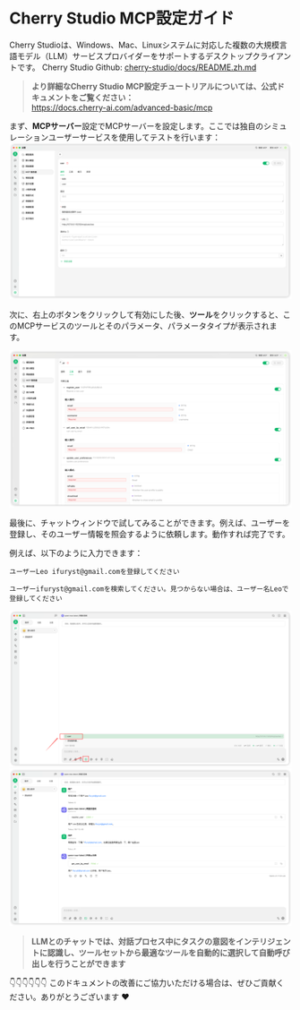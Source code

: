 # Cherry Studio MCP設定ガイド
Cherry Studioは、Windows、Mac、Linuxシステムに対応した複数の大規模言語モデル（LLM）サービスプロバイダーをサポートするデスクトップクライアントです。
Cherry Studio Github: [cherry-studio/docs/README.zh.md](https://github.com/CherryHQ/cherry-studio/blob/main/docs/README.zh.md)

> **より詳細なCherry Studio MCP設定チュートリアルについては、公式ドキュメントをご覧ください：**  
> https://docs.cherry-ai.com/advanced-basic/mcp

まず、**MCPサーバー**設定でMCPサーバーを設定します。ここでは独自のシミュレーションユーザーサービスを使用してテストを行います：
![cherrystudio.mcp.servers.png](../../../../../static/img/cherrystudio.mcp.servers.png)

次に、右上のボタンをクリックして有効にした後、**ツール**をクリックすると、このMCPサービスのツールとそのパラメータ、パラメータタイプが表示されます。

![cherrystudio.mcp.tools.png](../../../../../static/img/cherrystudio.mcp.tools.png)

最後に、チャットウィンドウで試してみることができます。例えば、ユーザーを登録し、そのユーザー情報を照会するように依頼します。動作すれば完了です。

例えば、以下のように入力できます：
```
ユーザーLeo ifuryst@gmail.comを登録してください
```

```
ユーザーifuryst@gmail.comを検索してください。見つからない場合は、ユーザー名Leoで登録してください
```

![cherrystudio.mcp.servers.choose.png](../../../../../static/img/cherrystudio.mcp.servers.choose.png)
![cherrystudio.usecase.png](../../../../../static/img/cherrystudio.usecase.png)

> **LLMとのチャットでは、対話プロセス中にタスクの意図をインテリジェントに認識し、ツールセットから最適なツールを自動的に選択して自動呼び出しを行うことができます**

👇👇👇👇👇👇 このドキュメントの改善にご協力いただける場合は、ぜひご貢献ください。ありがとうございます ❤️ 